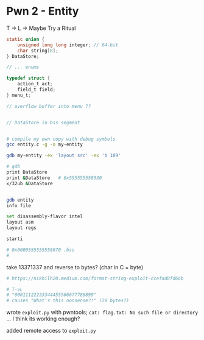 # Pwn 2 - Entity

T -> L -> Maybe Try a Ritual

```c
static union {
    unsigned long long integer; // 64-bit
    char string[8];
} DataStore;

// ... enums

typedef struct { 
    action_t act;
    field_t field;
} menu_t;

// overflow buffer into menu ??


// DataStore in bss segment

```

```sh

# compile my own copy with debug symbols
gcc entity.c -g -o my-entity

gdb my-entity -ex 'layout src' -ex 'b 109'

# gdb
print DataStore
print &DataStore   # 0x555555558030
x/32ub &DataStore


gdb entity
info file 

set disassembly-flavor intel
layout asm
layout regs

starti

# 0x0000555555558070 .bss
# 
```

take 13371337 and reverse to bytes? (char in C = byte)


```sh
# https://nikhilh20.medium.com/format-string-exploit-ccefad8fd66b

# T->L
# "00011122233344455566677788899" 
# causes "What's this nonsense?!" (29 bytes?)
```


wrote `exploit.py` with pwntools; `cat: flag.txt: No such file or directory` ... I think its working enough?

added remote access to `exploit.py`

